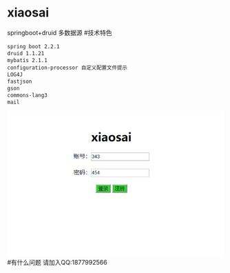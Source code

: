 # xiaosai
springboot+druid 多数据源
#技术特色
```
spring boot 2.2.1
druid 1.1.21
mybatis 2.1.1
configuration-processor 自定义配置文件提示
LOG4J
fastjson
gson
commons-lang3
mail
```
![image](https://github.com/cozilyo/xiaosai/blob/master/src/main/resources/static/readmeImg/login.png)
#有什么问题
请加入QQ:1877992566

